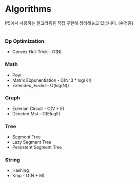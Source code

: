 # Algorithms
PS에서 사용하는 알고리즘을 직접 구현해 정리해놓고 있습니다. (수정중)
<br>
<br>
### Dp Optimization
* Convex Hull Trick - O(N)
### Math  
* Pow
* Matrix Exponentiation - O(N^3 * log(K))
* Extended_Euclid - O(log(N))
### Graph  
* Eulerian Circuit - O(V + E)
* Directed Mst - O(ElogE)
### Tree  
* Segment Tree
* Lazy Segment Tree
* Persistent Segment Tree
### String
* Hashing
* Kmp - O(N + M)
